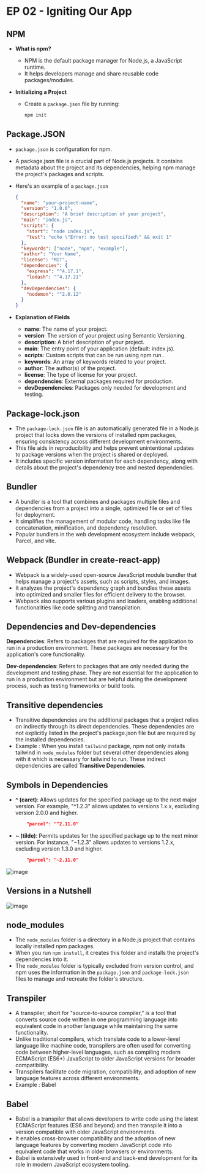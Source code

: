 # EP 02 - Igniting Our App

## NPM

- **What is npm?**

  - NPM is the default package manager for Node.js, a JavaScript runtime.
  - It helps developers manage and share reusable code packages/modules.

- **Initializing a Project**

  - Create a `package.json` file by running:

    ```bash
    npm init
    ```

## Package.JSON

- `package.json` is configuration for npm.
- A package.json file is a crucial part of Node.js projects. It contains metadata about the project and its dependencies, helping npm manage the project's packages and scripts.
- Here's an example of a `package.json`

  ```json
  {
    "name": "your-project-name",
    "version": "1.0.0",
    "description": "A brief description of your project",
    "main": "index.js",
    "scripts": {
      "start": "node index.js",
      "test": "echo \"Error: no test specified\" && exit 1"
    },
    "keywords": ["node", "npm", "example"],
    "author": "Your Name",
    "license": "MIT",
    "dependencies": {
      "express": "^4.17.1",
      "lodash": "^4.17.21"
    },
    "devDependencies": {
      "nodemon": "^2.0.12"
    }
  }
  ```

- **Explanation of Fields**
  - **name**: The name of your project.
  - **version**: The version of your project using Semantic Versioning.
  - **description**: A brief description of your project.
  - **main**: The entry point of your application (default: index.js).
  - **scripts**: Custom scripts that can be run using npm run <script-name>.
  - **keywords**: An array of keywords related to your project.
  - **author**: The author(s) of the project.
  - **license**: The type of license for your project.
  - **dependencies**: External packages required for production.
  - **devDependencies**: Packages only needed for development and testing.

## Package-lock.json

- The `package-lock.json` file is an automatically generated file in a Node.js project that locks down the versions of installed npm packages, ensuring consistency across different development environments.
- This file aids in reproducibility and helps prevent unintentional updates to package versions when the project is shared or deployed.
- It includes specific version information for each dependency, along with details about the project's dependency tree and nested dependencies.

## Bundler

- A bundler is a tool that combines and packages multiple files and dependencies from a project into a single, optimized file or set of files for deployment.
- It simplifies the management of modular code, handling tasks like file concatenation, minification, and dependency resolution.
- Popular bundlers in the web development ecosystem include webpack, Parcel, and vite.

## Webpack (Bundler in create-react-app)

- Webpack is a widely-used open-source JavaScript module bundler that helps manage a project's assets, such as scripts, styles, and images.
- It analyzes the project's dependency graph and bundles these assets into optimized and smaller files for efficient delivery to the browser.
- Webpack also supports various plugins and loaders, enabling additional functionalities like code splitting and transpilation.

## Dependencies and Dev-dependencies

**Dependencies**: Refers to packages that are required for the application to run in a production environment. These packages are necessary for the application's core functionality.

**Dev-dependencies**: Refers to packages that are only needed during the development and testing phase. They are not essential for the application to run in a production environment but are helpful during the development process, such as testing frameworks or build tools.

## Transitive dependencies

- Transitive dependencies are the additional packages that a project relies on indirectly through its direct dependencies. These dependencies are not explicitly listed in the project's package.json file but are required by the installed dependencies.
- Example : When you install `tailwind` package, npm not only installs tailwind in `node_modules` folder but several other dependencies along with it which is necessary for tailwind to run. These indirect dependencies are called **Transitive Dependencies**.

## Symbols in Dependencies

- **^ (caret)**: Allows updates for the specified package up to the next major version. For example, "^1.2.3" allows updates to versions 1.x.x, excluding version 2.0.0 and higher.

    ```json
        "parcel": "^2.11.0"
    ```

- **~ (tilde)**: Permits updates for the specified package up to the next minor version. For instance, "~1.2.3" allows updates to versions 1.2.x, excluding version 1.3.0 and higher.

    ```json
        "parcel": "~2.11.0"
    ```

![image](https://github.com/SudirKrishnaaRS/Namaste-React-Workspace/assets/67383465/52317f38-a2a8-4c5b-b62a-9652cec7ea7a)

## Versions in a Nutshell

![image](https://github.com/SudirKrishnaaRS/Namaste-React-Workspace/assets/67383465/ca7ef6d7-6203-4bed-8f05-19ce106bddb1)

## node_modules

- The `node_modules` folder is a directory in a Node.js project that contains locally installed npm packages.
- When you run `npm install`, it creates this folder and installs the project's dependencies into it.
- The `node_modules` folder is typically excluded from version control, and npm uses the information in the `package.json` and `package-lock.json` files to manage and recreate the folder's structure.

## Transpiler

- A transpiler, short for "source-to-source compiler," is a tool that converts source code written in one programming language into equivalent code in another language while maintaining the same functionality.
- Unlike traditional compilers, which translate code to a lower-level language like machine code, transpilers are often used for converting code between higher-level languages, such as compiling modern ECMAScript (ES6+) JavaScript to older JavaScript versions for broader compatibility.
- Transpilers facilitate code migration, compatibility, and adoption of new language features across different environments.
- Example : Babel

## Babel

- Babel is a transpiler that allows developers to write code using the latest ECMAScript features (ES6 and beyond) and then transpile it into a version compatible with older JavaScript environments.
- It enables cross-browser compatibility and the adoption of new language features by converting modern JavaScript code into equivalent code that works in older browsers or environments.
- Babel is extensively used in front-end and back-end development for its role in modern JavaScript ecosystem tooling.
